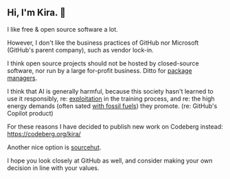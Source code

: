 ## Hi, I'm Kira. 🦊

I like free & open source software a lot.

However, I don't like the business practices of GitHub nor Microsoft (GitHub's parent company), such as vendor lock-in.

I think open source projects should not be hosted by closed-source software, nor run by a large for-profit business. Ditto for [package managers](https://npmjs.com).

I think that AI is generally harmful, because this society hasn't learned to use it responsibly, re: [exploitation](https://www.cbsnews.com/news/labelers-training-ai-say-theyre-overworked-underpaid-and-exploited-60-minutes-transcript/) in the training process, and re: the high energy demands (often sated [with fossil fuels](https://www.bloomberg.com/news/articles/2024-01-25/ai-needs-so-much-power-that-old-coal-plants-are-sticking-around)) they promote. (re: GitHub's Copilot product)

For these reasons I have decided to publish new work on Codeberg instead: https://codeberg.org/kira/

Another nice option is [sourcehut](https://sourcehut.org/).

I hope you look closely at GitHub as well, and consider making your own decision in line with your values.
